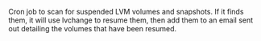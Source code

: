 Cron job to scan for suspended LVM volumes and snapshots. If it finds them, it will use lvchange to resume them, then add them to an email sent out detailing the volumes that have been resumed.
